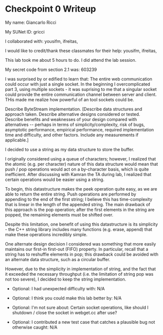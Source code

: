 Checkpoint 0 Writeup
====================

My name: Giancarlo Ricci

My SUNet ID: gricci

I collaborated with: yousifm, ifreitas, 

I would like to credit/thank these classmates for their help: yousifm, ifreitas, 

This lab took me about 5 hours to do. I did attend the lab session.

My secret code from section 2.1 was: 603239

I was surprised by or edified to learn that: The entire web communication could occur with just a single socket. In the beginning I overcomplicated part 3, using multiple sockets - it was suprising to me that a singular socket could provide the entire communication channel between server and client. THis made me realize how powerful of an tool sockets could be.

Describe ByteStream implementation. [Describe data structures and
approach taken. Describe alternative designs considered or tested.
Describe benefits and weaknesses of your design compared with
alternatives -- perhaps in terms of simplicity/complexity, risk of
bugs, asymptotic performance, empirical performance, required
implementation time and difficulty, and other factors. Include any
measurements if applicable.]

I decided to use a string as my data structure to store the buffer. 

I originally considered using a queue of characters; however, I realized that the atomic (e.g. per character) nature of this data structure would mean that push / pop operations would act on a by-character basis, which is quite inefficient. After discussing with Kamran the TA during lab, I realized that certain operations would be easier using a string. 

To begin, this datastructure makes the peek operation quite easy, as we are able to return the entire string. Push operations are performed by appending to the end of the first string; I believe this has time-complexity that is linear in the length of the appended string. The main drawback of this approach is the pop operation; after the first elements in the string are popped, the remaining elements must be shifted over.

Despite this limitation, one benefit of using this datastructure is its simplicity - the C++ string library includes many functions (e.g. erase, append) that make these operations incredibly simple. 

One alternate design decision I considered was something that more easily maintains our first-in first-out (FIFO) property. In particular, recall that a string has to reshuffle elements in pop; this drawback could be avoided with an alternate data structure, such as a circular buffer. 

However, due to the simplicity in implementation of string, and the fact that it exceeded the necessary throughput (i.e. the limitation of string pop was not too severe), I decided to keep the string implementation.

- Optional: I had unexpected difficulty with: N/A

- Optional: I think you could make this lab better by: N/A

- Optional: I'm not sure about: Certain socket operations, like should I shutdown / close the socket in webget.cc after use? 

- Optional: I contributed a new test case that catches a plausible bug
  not otherwise caught: N/A